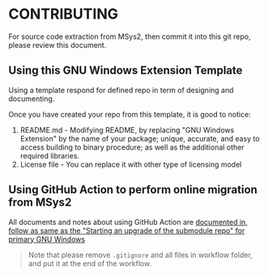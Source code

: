 # CONTRIBUTING

For source code extraction from MSys2, then commit it into this git repo, please review this document.

## Using this GNU Windows Extension Template

Using a template respond for defined repo in term of designing and documenting.

Once you have created your repo from this template, it is good to notice:

1. README.md - Modifying README, by replacing "GNU Windows Extension" by the name of your package; unique, accurate, and easy to access building to binary procedure; as well as the additional other required libraries.
2. License file - You can replace it with other type of licensing model

## Using GitHub Action to perform online migration from MSys2

All documents and notes about using GitHub Action are [documented in, follow as same as the "Starting an upgrade of the submodule repo" for primary GNU Windows](https://github.com/tfslabs/gnu-windows/blob/master/.admin/Administration%20Guide.md#guidance-in-updating-the-submodule)

> Note that please remove `.gitignore` and all files in workflow folder, and put it at the end of the workflow.
